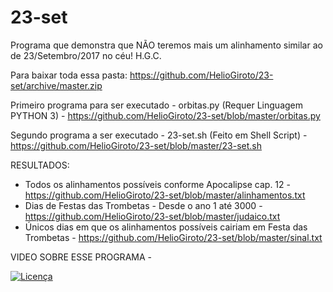 # 23-set
Programa que demonstra que NÃO teremos mais um alinhamento similar ao de 23/Setembro/2017 no céu!
H.G.C.

Para baixar toda essa pasta: https://github.com/HelioGiroto/23-set/archive/master.zip

Primeiro programa para ser executado - orbitas.py (Requer Linguagem PYTHON 3) - https://github.com/HelioGiroto/23-set/blob/master/orbitas.py

Segundo programa a ser executado - 23-set.sh (Feito em Shell Script) - https://github.com/HelioGiroto/23-set/blob/master/23-set.sh

RESULTADOS:
- Todos os alinhamentos possíveis conforme Apocalipse cap. 12 - https://github.com/HelioGiroto/23-set/blob/master/alinhamentos.txt
- Dias de Festas das Trombetas - Desde o ano 1 até 3000 - https://github.com/HelioGiroto/23-set/blob/master/judaico.txt
- Únicos dias em que os alinhamentos possíveis cairiam em Festa das Trombetas - https://github.com/HelioGiroto/23-set/blob/master/sinal.txt

VIDEO SOBRE ESSE PROGRAMA - 

<a href="https://github.com/HelioGiroto/23-set/blob/master/LICENSE" target="_blank"><img src="https://img.shields.io/badge/license-MIT-blue.svg?style=flat-square" alt="Licença"></a> 
